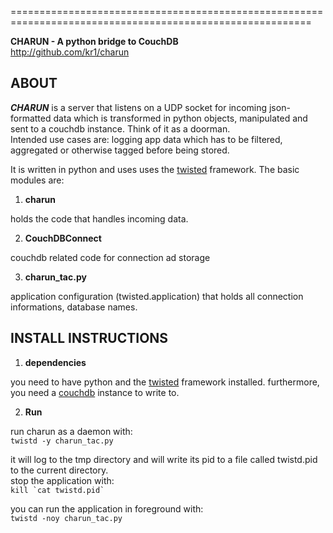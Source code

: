 ==========================================================================================================

**CHARUN - A python bridge to CouchDB**  
<http://github.com/kr1/charun>

ABOUT
-----

***CHARUN*** is a server that listens on a UDP socket for incoming json-formatted data which is transformed in python objects, manipulated and sent to a couchdb instance. Think of it as a doorman.  
Intended use cases are: logging app data which has to be filtered, aggregated or otherwise tagged before being stored.

It is written in python and uses uses the [twisted](http://twistedmatrix.com/trac/wiki/Documentation) framework.
The basic modules are:

1.  **charun** 

holds the code that handles incoming data.

2.  **CouchDBConnect**

couchdb related code for connection ad storage

3.  **charun_tac.py**

application configuration (twisted.application) that holds all connection informations, database names.


INSTALL INSTRUCTIONS
-------------------

1.  **dependencies**

you need to have python and the [twisted](http://twistedmatrix.com/trac/wiki/Documentation) framework installed.
furthermore, you need a [couchdb](http://couchdb.apache.org/) instance to write to.

2.  **Run**

run charun as a daemon with:  
<code>twistd -y charun_tac.py</code>

it will log to the tmp directory and will write its pid to a file called twistd.pid to the current directory.  
stop the application with:  
<code>kill \`cat twistd.pid\`</code>

you can run the application in foreground with:  
<code>twistd -noy charun_tac.py</code>

